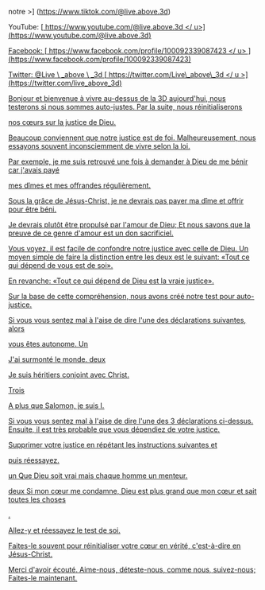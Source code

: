 notre >] (https://www.tiktok.com/@live.above.3d)

YouTube:
[<u> https://www.youtube.com/@live.above.3d </ u>] (https://www.youtube.com/@live.above.3d)

Facebook:
[<u> https://www.facebook.com/profile/100092339087423 </ u> ] (https://www.facebook.com/profile/100092339087423)

Twitter: @Live \ _above \ _3d
[<u> https://twitter.com/Live\_above\_3d </ u >] (https://twitter.com/live_above_3d)

Bonjour et bienvenue à vivre au-dessus de la 3D
aujourd'hui, nous testerons si nous sommes auto-justes. Par la suite, nous réinitialiserons

nos cœurs sur la justice de Dieu.

Beaucoup conviennent que notre justice est de foi.
Malheureusement, nous essayons souvent inconsciemment de vivre selon la loi.

Par exemple, je me suis retrouvé une fois à demander à Dieu de me bénir car j'avais payé

mes dîmes et mes offrandes régulièrement.

Sous la grâce de Jésus-Christ, je ne devrais pas payer ma dîme et offrir
pour être béni.

Je devrais plutôt être propulsé par l'amour de Dieu; Et nous savons que la preuve
de ce genre d'amour est un don sacrificiel.

Vous voyez, il est facile de confondre notre justice avec celle de Dieu.
Un moyen simple de faire la distinction entre les deux est le suivant: «Tout ce qui dépend de vous est de soi».

En revanche: «Tout ce qui dépend de Dieu est la vraie justice».

Sur la base de cette compréhension, nous avons créé notre test pour
auto-justice.

Si vous vous sentez mal à l'aise de dire l'une des déclarations suivantes, alors

vous êtes autonome.
Un

J'ai surmonté le monde.
deux

Je suis héritiers conjoint avec Christ.

Trois

A plus que Salomon, je suis I.

Si vous vous sentez mal à l'aise de dire l'une des 3 déclarations ci-dessus. Ensuite, il est très probable que vous dépendiez de votre justice.

Supprimer votre justice en répétant les instructions suivantes et

puis réessayez.

un
Que Dieu soit vrai mais chaque homme un menteur.

deux
Si mon cœur me condamne, Dieu est plus grand que mon cœur et sait toutes les choses

.

Allez-y et réessayez le test de soi.

Faites-le souvent pour réinitialiser votre cœur en vérité, c'est-à-dire en Jésus-Christ.

Merci d'avoir écouté.
Aime-nous, déteste-nous, comme nous, suivez-nous; Faites-le maintenant.



